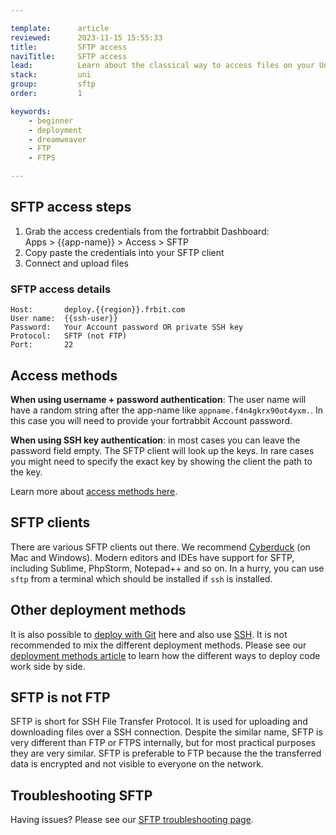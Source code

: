 ```yaml
---

template:      article
reviewed:      2023-11-15 15:55:33
title:         SFTP access
naviTitle:     SFTP access
lead:          Learn about the classical way to access files on your Universal App on fortrabbit.
stack:         uni
group:         sftp
order:         1

keywords:
    - beginner
    - deployment
    - dreamweaver
    - FTP
    - FTPS

---
```



## SFTP access steps

1. Grab the access credentials from the fortrabbit Dashboard:  
   Apps > {{app-name}} > Access > SFTP
2. Copy paste the credentials into your SFTP client
3. Connect and upload files


### SFTP access details

```nohighlight
Host:       deploy.{{region}}.frbit.com
User name:  {{ssh-user}}
Password:   Your Account password OR private SSH key
Protocol:   SFTP (not FTP)
Port:       22
```

## Access methods

**When using username + password authentication**: The user name will have a random string after the app-name like `appname.f4n4gkrx90ot4yxm.`. In this case you will need to provide your fortrabbit Account password.

**When using SSH key authentication**: in most cases you can leave the password field empty. The SFTP client will look up the keys. In rare cases you might need to specify the exact key by showing the client the path to the key.

Learn more about [access methods here](/access-methods).


## SFTP clients

There are various SFTP clients out there. We recommend [Cyberduck](https://cyberduck.io/) (on Mac and Windows). Modern editors and IDEs have support for SFTP, including Sublime, PhpStorm, Notepad++ and so on. In a hurry, you can use `sftp` from a terminal which should be installed if `ssh` is installed.


## Other deployment methods

It is also possible to [deploy with Git](git-deployment) here and also use [SSH](/ssh-uni). It is not recommended to mix the different deployment methods. Please see our [deployment methods article](deployment-methods-uni) to learn how the different ways to deploy code work side by side.


## SFTP is not FTP

SFTP is short for SSH File Transfer Protocol. It is used for uploading and downloading files over a SSH connection. Despite the similar name, SFTP is very different than FTP or FTPS internally, but for most practical purposes they are very similar. SFTP is preferable to FTP because the the transferred data is encrypted and not visible to everyone on the network.


## Troubleshooting SFTP

Having issues? Please see our [SFTP troubleshooting page](/sftp-troubleshooting).
